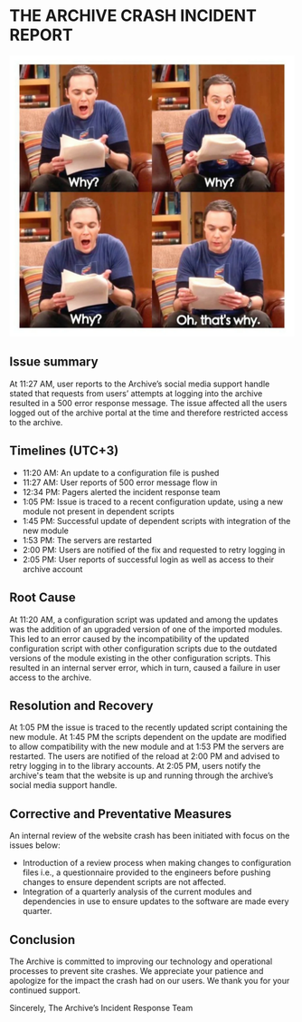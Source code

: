 # THE ARCHIVE CRASH INCIDENT REPORT 
	
![image](postmortem-img.png)

## Issue summary
At 11:27 AM, user reports to the Archive’s social media support handle stated that requests from users’ attempts at logging into the archive resulted in a 500 error response message. The issue affected all the users logged out of the archive portal at the time and therefore restricted access to the archive.

## Timelines (UTC+3)
- 11:20 AM: An update to a configuration file is pushed
- 11:27 AM: User reports of 500 error message flow in
- 12:34 PM: Pagers alerted the incident response team
- 1:05 PM: Issue is traced to a recent configuration update, using a new module not present in dependent scripts
- 1:45 PM: Successful update of dependent scripts with integration of the new module
- 1:53 PM: The servers are restarted
- 2:00 PM: Users are notified of the fix and requested to retry logging in
- 2:05 PM: User reports of successful login as well as access to their archive account

## Root Cause
At 11:20 AM, a configuration script was updated and among the updates was the addition of an upgraded version of one of the imported modules. This led to an error caused by the incompatibility of the updated configuration script with other configuration scripts due to the outdated versions of the module existing in the other configuration scripts. This resulted in an internal server error, which in turn, caused a failure in user access to the archive.

## Resolution and Recovery
At 1:05 PM the issue is traced to the recently updated script containing the new module. At 1:45 PM the scripts dependent on the update are modified to allow compatibility with the new module and at 1:53 PM the servers are restarted. The users are notified of the reload at 2:00 PM and advised to retry logging in to the library accounts. At 2:05 PM, users notify the archive's team that the website is up and running through the archive’s social media support handle.

## Corrective and Preventative Measures
An internal review of the website crash has been initiated with focus on the issues below:
- Introduction of a review process when making changes to configuration files i.e., a questionnaire provided to the engineers before pushing changes to ensure dependent scripts are not affected.
- Integration of a quarterly analysis of the current modules and dependencies in use to ensure updates to the software are made every quarter.

## Conclusion
The Archive is committed to improving our technology and operational processes to prevent site crashes. We appreciate your patience and apologize for the impact the crash had on our users. We thank you for your continued support.

Sincerely, 
The Archive’s Incident Response Team
